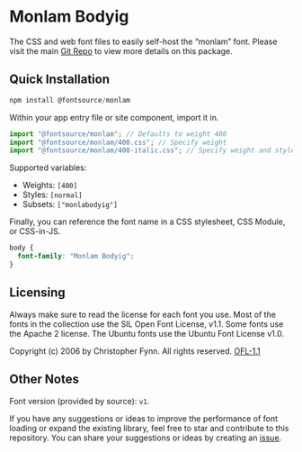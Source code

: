 # Monlam Bodyig


The CSS and web font files to easily self-host the “monlam” font. Please visit the main [Git Repo](https://github.com/paljordawa/monlambodyig.git) to view more details on this package.

## Quick Installation


```javascript
npm install @fontsource/monlam
```

Within your app entry file or site component, import it in.

```javascript
import "@fontsource/monlam"; // Defaults to weight 400
import "@fontsource/monlam/400.css"; // Specify weight
import "@fontsource/monlam/400-italic.css"; // Specify weight and style
```

Supported variables:
- Weights: `[400]`
- Styles: `[normal]`
- Subsets: `["monlabodyig"]`



Finally, you can reference the font name in a CSS stylesheet, CSS Module, or CSS-in-JS.

```css
body {
  font-family: "Monlam Bodyig";
}
```

## Licensing
Always make sure to read the license for each font you use. Most of the fonts in the collection use the SIL Open Font License, v1.1. Some fonts use the Apache 2 license. The Ubuntu fonts use the Ubuntu Font License v1.0.

Copyright (c) 2006 by Christopher Fynn. All rights reserved.
[OFL-1.1](http://scripts.sil.org/OFL)

## Other Notes
Font version (provided by source): `v1`.

If you have any suggestions or ideas to improve the performance of font loading or expand the existing library, feel free to star and contribute to this repository. You can share your suggestions or ideas by creating an [issue](https://github.com/paljordawa/monlambodyig.git).